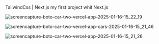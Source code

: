 TailwindCss  |  Next.js
my first project whit Next.js

![screencapture-boto-car-two-vercel-app-2025-01-16-15_22_19](https://github.com/user-attachments/assets/e31cddf0-7c98-495b-b9c5-968351158751)

![screencapture-boto-car-two-vercel-app-cars-2025-01-16-15_21_46](https://github.com/user-attachments/assets/c90b3fd9-56f4-4321-9e71-5123fef021af)

![screencapture-boto-car-two-vercel-app-2025-01-16-15_21_26](https://github.com/user-attachments/assets/baa63119-7554-4ab1-8186-565874aebbb9)
